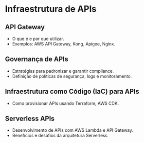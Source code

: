 # **Infraestrutura de APIs**

## API Gateway

- O que é e por que utilizar.
- Exemplos: AWS API Gateway, Kong, Apigee, Nginx.

## Governança de APIs

- Estratégias para padronizar e garantir compliance.
- Definição de políticas de segurança, logs e monitoramento.

## Infraestrutura como Código (IaC) para APIs

- Como provisionar APIs usando Terraform, AWS CDK.

## Serverless APIs

- Desenvolvimento de APIs com AWS Lambda e API Gateway.
- Benefícios e desafios da arquitetura Serverless.